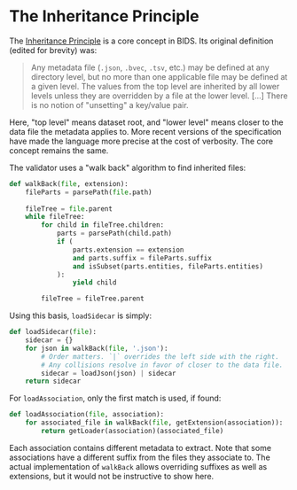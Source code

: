 # The Inheritance Principle

The [Inheritance Principle] is a core concept in BIDS.
Its original definition (edited for brevity) was:

> Any metadata file (`.json`, `.bvec`, `.tsv`, etc.) may be defined at any directory level,
> but no more than one applicable file may be defined at a given level.
> The values from the top level are inherited by all lower levels
> unless they are overridden by a file at the lower level. [...]
> There is no notion of "unsetting" a key/value pair.

Here, "top level" means dataset root, and "lower level" means closer to the data file
the metadata applies to.
More recent versions of the specification have made the language more precise at the cost
of verbosity.
The core concept remains the same.

The validator uses a "walk back" algorithm to find inherited files:

```python
def walkBack(file, extension):
    fileParts = parsePath(file.path)
    
    fileTree = file.parent
    while fileTree:
        for child in fileTree.children:
            parts = parsePath(child.path)
            if (
                parts.extension == extension
                and parts.suffix = fileParts.suffix
                and isSubset(parts.entities, fileParts.entities)
            ):
                yield child

        fileTree = fileTree.parent
```

Using this basis, `loadSidecar` is simply:

```python
def loadSidecar(file):
    sidecar = {}
    for json in walkBack(file, '.json'):
        # Order matters. `|` overrides the left side with the right.
        # Any collisions resolve in favor of closer to the data file.
        sidecar = loadJson(json) | sidecar
    return sidecar
```

For `loadAssociation`, only the first match is used, if found:

```python
def loadAssociation(file, association):
    for associated_file in walkBack(file, getExtension(association)):
        return getLoader(association)(associated_file)
```

Each association contains different metadata to extract.
Note that some associations have a different suffix from the files they associate to.
The actual implementation of `walkBack` allows overriding suffixes as well as extensions,
but it would not be instructive to show here.

[Inheritance Principle]: https://bids-specification.readthedocs.io/en/stable/common-principles.html#the-inheritance-principle
